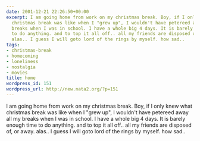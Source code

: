```yaml
---
date: 2001-12-21 22:26:50+00:00
excerpt: I am going home from work on my christmas break. Boy, if I only knew what
  christmas break was like when I "grew up", I wouldn't have petereed away all my
  breaks when I was in school. I have a whole big 4 days. It is barely enough time
  to do anything. and to top it all off.. all my friends are disposed of, or away.
  alas.. I guess I will goto lord of the rings by myself. how sad..
tags:
- christmas-break
- homecoming
- loneliness
- nostalgia
- movies
title: home
wordpress_id: 151
wordpress_url: http://new.nata2.org/?p=151
---
```


I am going home from work on my christmas break. Boy, if I only knew what christmas break was like when I "grew up", I wouldn't have petereed away all my breaks when I was in school. I have a whole big 4 days. It is barely enough time to do anything. and to top it all off.. all my friends are disposed of, or away. alas.. I guess I will goto lord of the rings by myself. how sad..